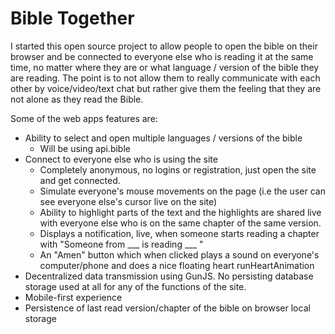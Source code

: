 # Bible Together

I started this open source project to allow people to open the bible on their browser and be connected to everyone else who is reading it at the same time, no matter where they are or what language / version of the bible they are reading. The point is to not allow them to really communicate with each other by voice/video/text chat but rather give them the feeling that they are not alone as they read the Bible.

Some of the web apps features are:
  * Ability to select and open multiple languages / versions of the bible
    * Will be using api.bible
  * Connect to everyone else who is using the site
    * Completely anonymous, no logins or registration, just open the site and get connected.
    * Simulate everyone's mouse movements on the page (i.e the user can see everyone else's cursor live on the site)
    * Ability to highlight parts of the text and the highlights are shared live with everyone else who is on the same chapter of the same version.
    * Displays a notification, live, when someone starts reading a chapter with "Someone from ___ is reading ___ "
    * An "Amen" button which when clicked plays a sound on everyone's computer/phone and does a nice floating heart runHeartAnimation
  * Decentralized data transmission using GunJS. No persisting database storage used at all for any of the functions of the site.
  * Mobile-first experience
  * Persistence of last read version/chapter of the bible on browser local storage
